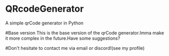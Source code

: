 # QRcodeGenerator
A simple qrCode generator in Python

#Base version
This is the base version of the qrCode generator.Imma make it more complex in the future.Have some suggestions? 

#Don't hesitate to contact me via email or discord!(see my profile)
